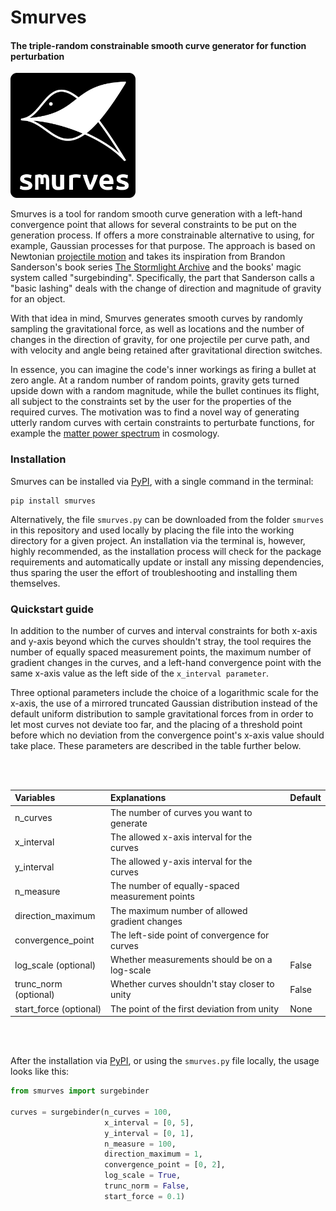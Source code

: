 # Smurves

#### The triple-random constrainable smooth curve generator for function perturbation
<img src="/logo.png" alt="logo" width="200px"/>

Smurves is a tool for random smooth curve generation with a left-hand convergence point that allows for several constraints to be put on the generation process. If offers a more constrainable alternative to using, for example, Gaussian processes for that purpose. The approach is based on Newtonian [projectile motion](https://en.wikipedia.org/wiki/Projectile_motion) and takes its inspiration from Brandon Sanderson's book series [The Stormlight Archive](https://brandonsanderson.com/books/the-stormlight-archive/) and the books' magic system called "surgebinding". Specifically, the part that Sanderson calls a "basic lashing" deals with the change of direction and magnitude of gravity for an object.

With that idea in mind, Smurves generates smooth curves by randomly sampling the gravitational force, as well as locations and the number of changes in the direction of gravity, for one projectile per curve path, and with velocity and angle being retained after gravitational direction switches.

In essence, you can imagine the code's inner workings as firing a bullet at zero angle. At a random number of random points, gravity gets turned upside down with a random magnitude, while the bullet continues its flight, all subject to the constraints set by the user for the properties of the required curves. The motivation was to find a novel way of generating utterly random curves with certain constraints to perturbate functions, for example the [matter power spectrum](https://en.wikipedia.org/wiki/Matter_power_spectrum) in cosmology.

### Installation

Smurves can be installed via [PyPI](https://pypi.org), with a single command in the terminal:

```
pip install smurves
```

Alternatively, the file `smurves.py` can be downloaded from the folder `smurves` in this repository and used locally by placing the file into the working directory for a given project. An installation via the terminal is, however, highly recommended, as the installation process will check for the package requirements and automatically update or install any missing dependencies, thus sparing the user the effort of troubleshooting and installing them themselves.

### Quickstart guide

In addition to the number of curves and interval constraints for both x-axis and y-axis beyond which the curves shouldn't stray, the tool requires the number of equally spaced measurement points, the maximum number of gradient changes in the curves, and a left-hand convergence point with the same x-axis value as the left side of the `x_interval parameter`.

Three optional parameters include the choice of a logarithmic scale for the x-axis, the use of a mirrored truncated Gaussian distribution instead of the default uniform distribution to sample gravitational forces from in order to let most curves not deviate too far, and the placing of a threshold point before which no deviation from the convergence point's x-axis value should take place. These parameters are described in the table further below.

<br></br>

| Variables              | Explanations                                    | Default |
|:-----------------------|:------------------------------------------------|:--------|
| n_curves               | The number of curves you want to generate       |         |
| x_interval             | The allowed x-axis interval for the curves      |         |
| y_interval             | The allowed y-axis interval for the curves      |         |
| n_measure              | The number of equally-spaced measurement points |         |
| direction_maximum      | The maximum number of allowed gradient changes  |         |
| convergence_point      | The left-side point of convergence for curves   |         |
| log_scale (optional)   | Whether measurements should be on a log-scale   | False   |
| trunc_norm (optional)  | Whether curves shouldn't stay closer to unity   | False   |
| start_force (optional) | The point of the first deviation from unity     | None    |

<br></br>

After the installation via [PyPI](https://pypi.org), or using the `smurves.py` file locally, the usage looks like this:

```python
from smurves import surgebinder

curves = surgebinder(n_curves = 100,
                     x_interval = [0, 5],
                     y_interval = [0, 1],
                     n_measure = 100,
                     direction_maximum = 1,
                     convergence_point = [0, 2],
                     log_scale = True,
                     trunc_norm = False,
                     start_force = 0.1)
```

